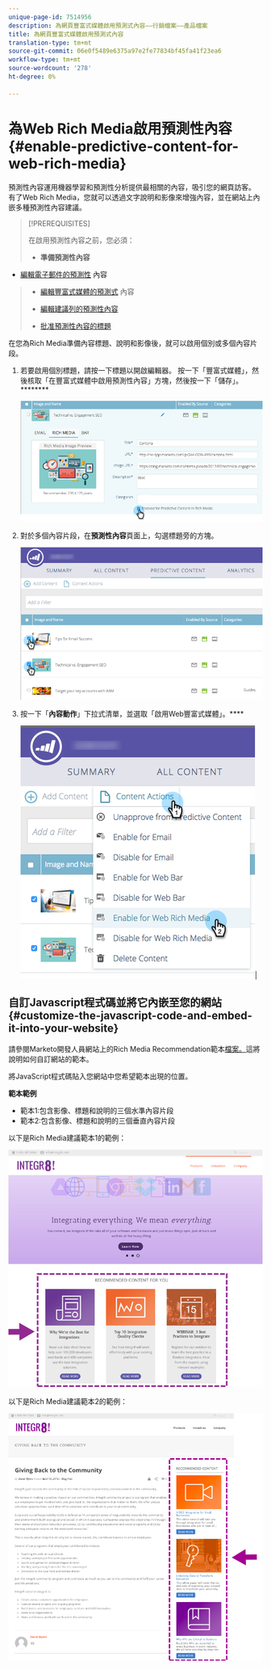 ```yaml
---
unique-page-id: 7514956
description: 為網頁豐富式媒體啟用預測式內容——行銷檔案——產品檔案
title: 為網頁豐富式媒體啟用預測式內容
translation-type: tm+mt
source-git-commit: 06e0f5489e6375a97e2fe77834bf45fa41f23ea6
workflow-type: tm+mt
source-wordcount: '278'
ht-degree: 0%

---
```



# 為Web Rich Media啟用預測性內容{#enable-predictive-content-for-web-rich-media}

預測性內容運用機器學習和預測性分析提供最相關的內容，吸引您的網頁訪客。 有了Web Rich Media，您就可以透過文字說明和影像來增強內容，並在網站上內嵌多種預測性內容建議。

>[!PREREQUISITES]
>
>在啟用預測性內容之前，您必須：
>
>* **準備預測性內容**
   >
   >   
   * [編輯電子郵件的預測性](/help/marketo/product-docs/predictive-content/working-with-predictive-content/edit-predictive-content-for-emails.md) 內容
   >   * [編輯豐富式媒體的預測式](/help/marketo/product-docs/predictive-content/working-with-predictive-content/edit-predictive-content-for-rich-media.md) 內容
   >   * [編輯建議列的預測性內容](/help/marketo/product-docs/predictive-content/working-with-predictive-content/edit-predictive-content-for-the-recommendation-bar.md)
>
>* [批准預測性內容的標題](/help/marketo/product-docs/predictive-content/working-with-all-content/approve-a-title-for-predictive-content.md)


在您為Rich Media準備內容標題、說明和影像後，就可以啟用個別或多個內容片段。

1. 若要啟用個別標題，請按一下標題以開啟編輯器。 按一下「豐富式媒體」，然後核取「在豐富式媒體中啟用預測性內容」方塊，然後按一下「儲存」。********

   ![](assets/image2017-10-3-9-3a50-3a29.png)

1. 對於多個內容片段，在&#x200B;**預測性內容**&#x200B;頁面上，勾選標題旁的方塊。

   ![](assets/image2017-10-3-10-3a0-3a42.png)

1. 按一下「**內容動作**」下拉式清單，並選取「啟用Web豐富式媒體」。****

   ![](assets/image2017-10-3-10-3a2-3a6.png)|

## 自訂Javascript程式碼並將它內嵌至您的網站{#customize-the-javascript-code-and-embed-it-into-your-website}

請參閱Marketo開發人員網站上的Rich Media Recommendation範本[檔案。](https://developers.marketo.com/documentation/websites/rtp-rich-media-recommendations-api)這將說明如何自訂網站的範本。

將JavaScript程式碼貼入您網站中您希望範本出現的位置。

**範本範例**

* 範本1:包含影像、標題和說明的三個水準內容片段
* 範本2:包含影像、標題和說明的三個垂直內容片段

以下是Rich Media建議範本1的範例：

![](assets/image2015-6-1-17-3a8-3a33.png)

以下是Rich Media建議範本2的範例：

![](assets/image2015-12-20-10-3a35-3a12.png)

